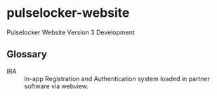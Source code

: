 # pulselocker-website
Pulselocker Website Version 3 Development

## Glossary

<dl>
  <dt>IRA</dt>
  <dd>In-app Registration and Authentication system loaded in partner software via webview.</dd>
</dl>
